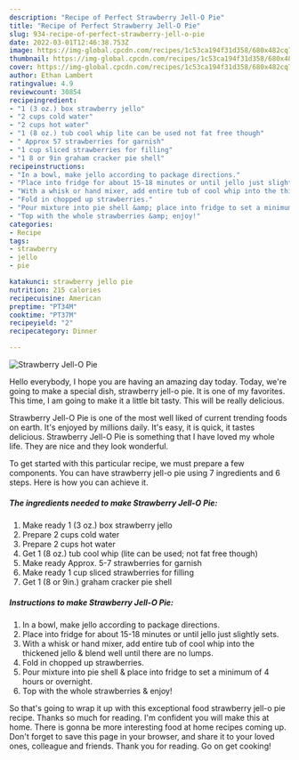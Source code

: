 ```yaml
---
description: "Recipe of Perfect Strawberry Jell-O Pie"
title: "Recipe of Perfect Strawberry Jell-O Pie"
slug: 934-recipe-of-perfect-strawberry-jell-o-pie
date: 2022-03-01T12:46:38.753Z
image: https://img-global.cpcdn.com/recipes/1c53ca194f31d358/680x482cq70/strawberry-jell-o-pie-recipe-main-photo.jpg
thumbnail: https://img-global.cpcdn.com/recipes/1c53ca194f31d358/680x482cq70/strawberry-jell-o-pie-recipe-main-photo.jpg
cover: https://img-global.cpcdn.com/recipes/1c53ca194f31d358/680x482cq70/strawberry-jell-o-pie-recipe-main-photo.jpg
author: Ethan Lambert
ratingvalue: 4.9
reviewcount: 30854
recipeingredient:
- "1 (3 oz.) box strawberry jello"
- "2 cups cold water"
- "2 cups hot water"
- "1 (8 oz.) tub cool whip lite can be used not fat free though"
- " Approx 57 strawberries for garnish"
- "1 cup sliced strawberries for filling"
- "1 8 or 9in graham cracker pie shell"
recipeinstructions:
- "In a bowl, make jello according to package directions."
- "Place into fridge for about 15-18 minutes or until jello just slightly sets."
- "With a whisk or hand mixer, add entire tub of cool whip into the thickened jello &amp; blend well until there are no lumps."
- "Fold in chopped up strawberries."
- "Pour mixture into pie shell &amp; place into fridge to set a minimum of 4 hours or overnight."
- "Top with the whole strawberries &amp; enjoy!"
categories:
- Recipe
tags:
- strawberry
- jello
- pie

katakunci: strawberry jello pie 
nutrition: 215 calories
recipecuisine: American
preptime: "PT34M"
cooktime: "PT37M"
recipeyield: "2"
recipecategory: Dinner

---
```



![Strawberry Jell-O Pie](https://img-global.cpcdn.com/recipes/1c53ca194f31d358/680x482cq70/strawberry-jell-o-pie-recipe-main-photo.jpg)

Hello everybody, I hope you are having an amazing day today. Today, we're going to make a special dish, strawberry jell-o pie. It is one of my favorites. This time, I am going to make it a little bit tasty. This will be really delicious.



Strawberry Jell-O Pie is one of the most well liked of current trending foods on earth. It's enjoyed by millions daily. It's easy, it is quick, it tastes delicious. Strawberry Jell-O Pie is something that I have loved my whole life. They are nice and they look wonderful.


To get started with this particular recipe, we must prepare a few components. You can have strawberry jell-o pie using 7 ingredients and 6 steps. Here is how you can achieve it.

<!--inarticleads1-->

##### The ingredients needed to make Strawberry Jell-O Pie:

1. Make ready 1 (3 oz.) box strawberry jello
1. Prepare 2 cups cold water
1. Prepare 2 cups hot water
1. Get 1 (8 oz.) tub cool whip (lite can be used; not fat free though)
1. Make ready  Approx. 5-7 strawberries for garnish
1. Make ready 1 cup sliced strawberries for filling
1. Get 1 (8 or 9in.) graham cracker pie shell




<!--inarticleads2-->

##### Instructions to make Strawberry Jell-O Pie:

1. In a bowl, make jello according to package directions.
1. Place into fridge for about 15-18 minutes or until jello just slightly sets.
1. With a whisk or hand mixer, add entire tub of cool whip into the thickened jello &amp; blend well until there are no lumps.
1. Fold in chopped up strawberries.
1. Pour mixture into pie shell &amp; place into fridge to set a minimum of 4 hours or overnight.
1. Top with the whole strawberries &amp; enjoy!




So that's going to wrap it up with this exceptional food strawberry jell-o pie recipe. Thanks so much for reading. I'm confident you will make this at home. There is gonna be more interesting food at home recipes coming up. Don't forget to save this page in your browser, and share it to your loved ones, colleague and friends. Thank you for reading. Go on get cooking!
